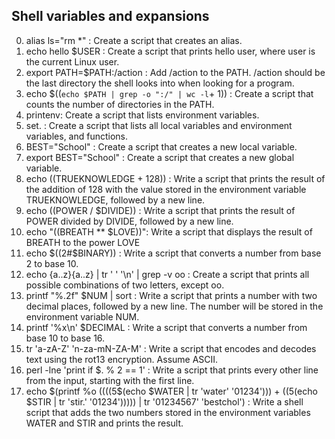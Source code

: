 ## Shell variables and expansions
0. alias ls="rm *" : Create a script that creates an alias.
1. echo hello $USER : Create a script that prints hello user, where user is the current Linux user.
2. export PATH=$PATH:/action : Add /action to the PATH. /action should be the last directory the shell looks into when looking for a program.
3. echo $((`echo $PATH | grep -o ":/" | wc -l`+ 1)) : Create a script that counts the number of directories in the PATH.
4. printenv: Create a script that lists environment variables. 
5. set. : Create a script that lists all local variables and environment variables, and functions.
6. BEST="School" : Create a script that creates a new local variable.
7. export BEST="School" : Create a script that creates a new global variable.
8. echo $(($TRUEKNOWLEDGE + 128)) : Write a script that prints the result of the addition of 128 with the value stored in the environment variable TRUEKNOWLEDGE, followed by a new line.
9. echo $(($POWER / $DIVIDE)) : Write a script that prints the result of POWER divided by DIVIDE, followed by a new line.
10. echo "$(($BREATH ** $LOVE))": Write a script that displays the result of BREATH to the power LOVE
11. echo $((2#$BINARY)) : Write a script that converts a number from base 2 to base 10.
12. echo {a..z}{a..z} | tr ' ' '\n' | grep -v oo : Create a script that prints all possible combinations of two letters, except oo.
13. printf "%.2f" $NUM | sort : Write a script that prints a number with two decimal places, followed by a new line.
The number will be stored in the environment variable NUM.
14. printf '%x\n' $DECIMAL :  Write a script that converts a number from base 10 to base 16.
15. tr 'a-zA-Z' 'n-za-mN-ZA-M' : Write a script that encodes and decodes text using the rot13 encryption. Assume ASCII. 
16. perl -lne 'print if $. % 2 == 1' : Write a script that prints every other line from the input, starting with the first line.
17. echo $(printf %o $(($((5$(echo $WATER | tr 'water' '01234'))) + $((5$(echo $STIR | tr 'stir.' '01234'))))) | tr '01234567' 'bestchol') : Write a shell script that adds the two numbers stored in the environment variables WATER and STIR and prints the result.
